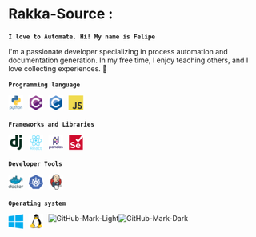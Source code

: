 # Rakka-Source :
**`I love to Automate. Hi! My name is Felipe`**

 I'm a passionate developer specializing in process automation and documentation generation. In my free time, I enjoy teaching others, and I love collecting experiences. 🚀

 **`Programming language`**

<img align="left" width="30px" style="padding-right:10px" bac alt="Python" src="/static/Icons/python-original-wordmark.svg" />
<img align="left" width="30px" style="padding-right:10px" alt="C#" src="/static/Icons/csharp-original.svg" />
<img align="left" width="30px" style="padding-right:10px" alt="C" src="/static/Icons/c-original.svg" />
<img align="left" width="30px" style="padding-right:10px" alt="JS" src="/static/Icons/javascript-original.svg" /> 
<br />
<br />

**`Frameworks and Libraries`**

<img align="left" width="30px" style="padding-right:10px" alt="Django" src="/static/Icons/django-plain.svg" />
<img align="left" width="30px" style="padding-right:10px" alt="React" src="/static/Icons/react-original-wordmark.svg" />
<img align="left" width="30px" style="padding-right:10px" alt="Pandas PY" src="/static/Icons/pandas-original-wordmark.svg" />
<img align="left" width="30px" style="padding-right:10px" alt="Selenium" src="/static/Icons/selenium-original.svg" />


<br />
<br />

**`Developer Tools`**

<img align="left" width="30px" style="padding-right:10px" alt="Docker" src="/static/Icons/docker-original-wordmark.svg" />
<img align="left" width="30px" style="padding-right:10px" alt="Kubernet" src="/static/Icons/kubernetes-plain.svg" />
<img align="left" width="30px" style="padding-right:10px" alt="Jenkins" src="/static/Icons/jenkins-original.svg" />

<br />
<br />

**`Operating system`**

<img align="left" width="30px" style="padding-right:10px" alt="Docker" src="/static/Icons/windows-original.svg" />
<img align="left" width="30px" style="padding-right:10px" alt="Kubernet" src="/static/Icons/linux-original.svg" />


![GitHub-Mark-Light](https://user-images.githubusercontent.com/3369400/139447912-e0f43f33-6d9f-45f8-be46-2df5bbc91289.png#gh-dark-mode-only)![GitHub-Mark-Dark](https://user-images.githubusercontent.com/3369400/139448065-39a229ba-4b06-434b-bc67-616e2ed80c8f.png#gh-light-mode-only)